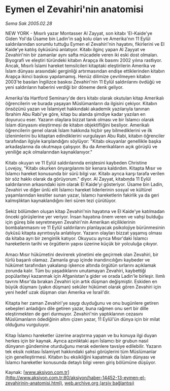 # Eymen el Zevahiri'nin anatomisi

*Sema Sak 2005.02.28*

<font class="agenda2NewsSpot">
 NEW YORK - Mısırlı yazar Montasser Al Zayyat, son kitabı 'El-Kaide'ye Giden Yol'da Üsame bin Ladin'in sağ kolu olan ve Amerika'nın 11 Eylül saldırılarından sorumlu tuttuğu Eymen el Zevahiri'nin hayatını, fikirlerini ve El Kaide'ye katılış öyküsünü anlatıyor.
</font>
<font class="newsDetail">
 Kitabı ilginç yapan Al Zayyat ve Zevahiri'nin bir zamanlar aynı safta mücadele veren iki eski dost olmaları. Biyografi ve eleştiri türündeki kitabın Arapça ilk basımı 2002 yılına rastlıyor. Ancak, Mısırlı İslami hareket temsilcileri kitaptaki eleştirilerin Amerika ve İslam dünyası arasındaki gerginliği artırmasından endişe ettiklerinden kitabın Arapça ikinci baskısı yapılamamış. Henüz dilimize çevrilmeyen kitabın 2003'te basılan İngilizce baskısı Zevahiri'nin 11 Eylül saldırılarını övdüğü ve yeni saldırıların haberini verdiği bir döneme denk geliyor.
 <br/>
 <br/>
 Amerika'da Hartford Seminary'de ders kitabı olarak okutulan kitap Amerikalı öğrencilerin ve burada yaşayan Müslümanların da ilgisini çekiyor. Kitabın önsözünü yazan ve İslamiyet hakkındaki akademik yazılarıyla tanınan İbrahim Abu Rabi'ye göre, kitap bu alanda şimdiye kadar yazılan en doyurucu eser. Yazarın olaylara bizzat tanık olması ve bir İslamcı olarak İslam dünyasını eleştirmesi de kitabın objektifliğini besliyor. Amerikalı öğrencilerin genel olarak İslam hakkında hiçbir şey bilmediklerini ve ilk izlenimlerini bu kitaptan edindiklerini vurgulayan Abu Rabi, kitabın öğrenciler tarafından ilgiyle karşılandığını söylüyor: "Kitabı okuyanlar genellikle başka arkadaşlarına da okutmaya çalışıyor. Bu da Amerikalıların açık görüşlü ve yeniliğe açık olmalarından kaynaklanıyor."
 <br/>
 <br/>
 Kitabı okuyan ve 11 Eylül saldırılarında eniştesini kaybeden Christine Lovejoy, "Kitabı okurken önyargılarımı bir kenara kaldırdım. Kitapta Mısır ve İslamcı hareket konusunda bir sürü bilgi var. Kitabı ayrıca karşı tarafa verilen bir söz hakkı olarak da görüyorum." diyor. Al Zayyat, kitabında 11 Eylül saldırılarının arkasındaki isim olarak  El Kaide'yi gösteriyor. Üsame bin Ladin, Zevahiri ve diğer ünlü elit İslamcı hareket liderlerinin sosyal ve kültürel yaşamlarından kesitler sunan yazar, İslamcı hareketlerin fakirlik ya da geri kalmışlıktan kaynaklandığını ileri süren tezi çürütüyor.
 <br/>
 <br/>
 Sekiz bölümden oluşan kitap Zevahiri'nin hayatına ve El Kaide'ye katılmadan önceki görüşlerine yer veriyor. İnsan hayatına önem veren ve vahşi bulduğu için güreş bile seyretmeyen Zevahiri'nin Amerikan elçiliklerinin bombalanmasını ve 11 Eylül saldırılarını planlayacak psikolojiye bürünmesinin öyküsü kitapta ayrıntısıyla anlatılıyor. Yazarın olayları bizzat yaşamış olması da kitaba ayrı bir zenginlik katıyor. Okuyucu ayrıca Mısır'daki İslamcı hareketlerin tarihi ve örgütlerin yapısı üzerine küçük bir yolculuğa çıkıyor.
 <br/>
 <br/>
 Amacı Mısır hükümetini devirerek yönetimi ele geçirmek olan Zevahiri, bir türlü başarılı olamaz. Zamanla grup içinde inandırıcılığını kaybeder ve hükümet tarafından yakalanıp işkence altında örgütün sırlarını açıklamak zorunda kalır. Tüm bu yaşadıklarını unutamayan Zevahiri, kaybettiği popülariteyi kazanmak için Afganistan'a gider ve orada Ladin'le birleşir. Ilımlı tavrını Mısır'da bırakan Zevahiri için artık düşman değişmiştir. Eskiden en büyük düşmanı (yakın düşman) seküler hükümet olarak gören Zevahiri için yeni hedef uzak düşman olan Amerika ve İsrail'dir.
 <br/>
 <br/>
 Kitapta her zaman Zevahiri'ye saygı duyduğunu ve onu bugünlere getiren sebepleri anladığını dile getiren yazar, buna rağmen onu sert bir dille eleştirmekten de geri durmuyor. Zevahiri'nin yaptıklarının cezasını Müslümanların ödediğinin altını çizen yazar, 11 Eylül'ün dünya için bir milat olduğunu vurguluyor.
 <br/>
 <br/>
 Kitap İslamcı hareketler üzerine araştırma yapan ve bu konuya ilgi duyan herkes için bir kaynak. Ayrıca azınlıktaki aşırı İslamcı bir grubun nasıl dünyanın gündemine oturduğunu merak edenlere tavsiye edilebilir. Yazarın tek eksik noktası İslamiyet hakkındaki şahsi görüşlerini tüm Müslümanlar için genelleştirmesi. Kitabın bu eksikliğini kapatmak da İslam dünyası ve İslamcı hareketler konusunda detaylı bilgi veren giriş bölümüne düşüyor.
 <br/>
</font>

Kaynak: [www.aksiyon.com.tr](http://www.aksiyon.com.tr:80/aksiyon/haber-14452-13-eymen-el-zevahirinin-anatomisi.html), [web.archive.org (arşiv bağlantısı)](http://web.archive.org/web/20110102162227/http://www.aksiyon.com.tr:80/aksiyon/haber-14452-13-eymen-el-zevahirinin-anatomisi.html)
